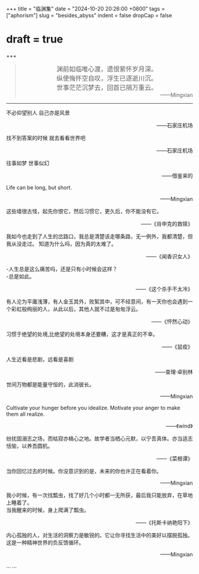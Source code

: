 +++
title = "临渊集"
date = "2024-10-20 20:26:00 +0800"
tags = ["aphorism"]
slug = "besides_abyss"
indent = false
dropCap = false
# draft = true
+++

> <div style="text-align: center; font-size: 17px">渊前如临唯心渡，遗恨萦怀岁月深。 </div>    
> <div style="text-align: center; font-size: 17px">纵使悔怀空自叹，浮生已逐逝川沉。</div>  
> <div style="text-align: center; font-size: 17px">世事茫茫沉梦去，回首已隔万重云。</div> 
> <div style="text-align:right"> ——Mingxian</div>

---
 
   不必仰望别人 自己亦是风景
   <div style="text-align:right"> ——石家庄机场  </div>

   找不到答案的时候 就去看看世界吧
   <div style="text-align:right"> ——石家庄机场  </div>

   往事如梦 世事似幻
   <div style="text-align:right"> ——借鉴来的 </div>

   Life can be long, but short.
   <div style="text-align:right"> ——Mingxian </div>

   这些墙很古怪，起先你恨它，然后习惯它，更久后，你不能没有它。
   <div style="text-align:right"> ——《肖申克的救赎》 </div>

   我如今也走到了人生的岔路口，我总是清楚该走哪条路，无一例外，我都清楚，但我从没走过。 知道为什么吗，因为真的太难了。
   <div style="text-align:right"> ——《闻香识女人》 </div>

   -人生总是这么痛苦吗，还是只有小时候会这样？  
   -总是如此。
   <div style="text-align:right"> ——《这个杀手不太冷》 </div>

   有人沦为平庸浅薄，有人金玉其外，败絮其中，可不经意间，有一天你也会遇到一个彩虹般绚丽的人，从此以后，其他人就不过是匆匆浮云。
   <div style="text-align:right"> ——《怦然心动》 </div>

   习惯于绝望的处境,比绝望的处境本身还要糟，这才是真正的不幸。
   <div style="text-align:right"> ——《鼠疫》 </div>

   人生近看是悲剧，远看是喜剧
   <div style="text-align:right"> ——查理·卓别林 </div>

   世间万物都是能量守恒的，此消彼长。
   <div style="text-align:right"> ——Mingxian </div>

   Cultivate your hunger before you idealize. Motivate your anger to make them all realize.  
   <div style="text-align:right"> ——《wind》 </div>

   纷扰固溺志之场，而枯寂亦槁心之地。故学者当栖心元默，以宁吾真体。亦当适志恬愉，以养吾圆机。
   <div style="text-align:right"> ——《菜根谭》 </div>

   当你回忆过去的时候。你没意识到的是，未来的你也许正在看着你。
   <div style="text-align:right"> ——Mingxian </div>

   我小时候，有一次找瓢虫，找了好几个小时都一无所获，最后我只能放弃，在草地上睡着了。   
   当我醒来的时候，身上爬满了瓢虫。
   <div style="text-align:right"> ——《托斯卡纳艳阳下》 </div>

   内心孤独的人，对生活的洞察力是敏锐的。它让你寻找生活中的美好以摆脱孤独。这是一种精神世界的负反馈循环。
   <div style="text-align:right"> ——Mingxian </div>

   ... ...